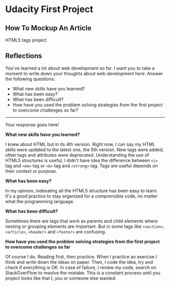 # Udacity First Project

## How To Mockup An Article

HTML5 tags project

## Reflections

You've learned a lot about web development so far. I want you to take a moment to write down your thoughts about web development here. Answer the following questions:

  * What new skills have you learned?
  * What has been easy?
  * What has been difficult?
  * How have you used the problem solving strategies from the first project to overcome challenges so far?

---

Your response goes here!

**What new skills have you learned?**

I knew about HTML but in its 4th version. Right now, I can say my HTML skills were updated to the latest one, the 5th version. New tags were added, other tags and attributes were deprecated. Understanding the use of HTML5 structures is useful, I didn't have idea
the difference between `<i>` tag and `<em>` tag or `<b>` tag and `<strong>` tag. Tags are useful depends on their context or purpose.

**What has been easy?**

In my opinion, indexating all the HTML5 structure has been easy to learn. It's a good practice to stay organized for a comprensible code, no matter what the programming language.

**What has been difficult?**

Sometimes there are tags that work as parents and child elements where nesting or grouping elements are important. But in some tags like `<section>`, `<article>`, `<header>` and `<footer>` are confusing.

**How have you used the problem solving strategies from the first project to overcome challenges so far**

Of course I do. Reading first, then practice. When I practice an exercise I think and write down the ideas on paper. Then, I code the idea, try and check if everything is OK. In case of failure, I review my code, search on StackOverFlow to resolve the mistake. This is a constant process until you project looks like that I, you or someone else wanted. 